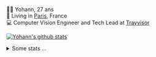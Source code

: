 <p>
  👨🏻 <bold>Yohann</bold>, 27 ans<br/>
  💼 Living in <a href="https://www.google.com/maps?q=paris">Paris</a>, France<br/>
  💻 Computer Vision Engineer and Tech Lead at <a href="https://trayvisor.com/">Trayvisor</a><br/>
</p>

<a href="https://github.com/anuraghazra/github-readme-stats"><img align="center" src="https://github-readme-stats-go94hl40s-yohann84l.vercel.app//api?username=yohann84L&show_icons=true&include_all_commits=true" alt="Yohann's github stats" /> </a>


<details>
  <summary>Some stats ...</summary><br/>
  

<!--START_SECTION:waka-->
![Code Time](http://img.shields.io/badge/Code%20Time-1%2C129%20hrs%2016%20mins-blue)

![Profile Views](http://img.shields.io/badge/Profile%20Views-0-blue)

**🐱 My GitHub Data** 

> 📦 440.8 kB Used in GitHub's Storage 
 > 
> 🏆 1,124 Contributions in the Year 2024
 > 
> 🚫 Not Opted to Hire
 > 
> 📜 26 Public Repositories 
 > 
> 🔑 21 Private Repositories 
 > 
**I'm an Early 🐤** 

```text
🌞 Morning                17646 commits       ████████░░░░░░░░░░░░░░░░░   31.18 % 
🌆 Daytime                32068 commits       ██████████████░░░░░░░░░░░   56.67 % 
🌃 Evening                6731 commits        ███░░░░░░░░░░░░░░░░░░░░░░   11.89 % 
🌙 Night                  142 commits         ░░░░░░░░░░░░░░░░░░░░░░░░░   00.25 % 
```
📅 **I'm Most Productive on Wednesday** 

```text
Monday                   10441 commits       █████░░░░░░░░░░░░░░░░░░░░   18.45 % 
Tuesday                  10424 commits       █████░░░░░░░░░░░░░░░░░░░░   18.42 % 
Wednesday                12161 commits       █████░░░░░░░░░░░░░░░░░░░░   21.49 % 
Thursday                 11243 commits       █████░░░░░░░░░░░░░░░░░░░░   19.87 % 
Friday                   11190 commits       █████░░░░░░░░░░░░░░░░░░░░   19.77 % 
Saturday                 353 commits         ░░░░░░░░░░░░░░░░░░░░░░░░░   00.62 % 
Sunday                   775 commits         ░░░░░░░░░░░░░░░░░░░░░░░░░   01.37 % 
```


📊 **This Week I Spent My Time On** 

```text
🕑︎ Time Zone: Europe/Paris

💬 Programming Languages: 
No Activity Tracked This Week

🔥 Editors: 
No Activity Tracked This Week

💻 Operating System: 
No Activity Tracked This Week
```

**I Mostly Code in Python** 

```text
Python                   26 repos            ██████████████░░░░░░░░░░░   54.17 % 
Jupyter Notebook         5 repos             ███░░░░░░░░░░░░░░░░░░░░░░   10.42 % 
JavaScript               3 repos             ██░░░░░░░░░░░░░░░░░░░░░░░   06.25 % 
HTML                     2 repos             █░░░░░░░░░░░░░░░░░░░░░░░░   04.17 % 
Shell                    1 repo              █░░░░░░░░░░░░░░░░░░░░░░░░   02.08 % 
```




 Last Updated on 26/09/2024 00:37:22 UTC
<!--END_SECTION:waka-->
